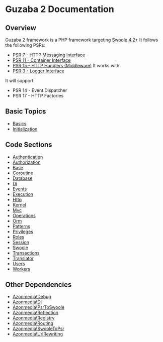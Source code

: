# Guzaba 2 Documentation

## Overview

Guzaba 2 framework is a PHP framework targeting [Swoole 4.2+](https://www.swoole.co.uk/)
It follows the following PSRs:
- [PSR 7 - HTTP Messaging Interface](https://www.php-fig.org/psr/psr-7/)
- [PSR 11 - Container Interface](https://www.php-fig.org/psr/psr-11/)
- [PSR 15 - HTTP Handlers (Middleware)](https://www.php-fig.org/psr/psr-15/)
It works with:
- [PSR 3 - Logger Interface](https://www.php-fig.org/psr/psr-3/)

It will support:
- PSR 14 - Event Dispatcher
- PSR 17 - HTTP Factories

## Basic Topics
- [Basics](./Basics/README.md)
- [Initialization](./Initialization/README.md)

## Code Sections
- [Authentication](./Authentication/README.md)
- [Authorization](./Authorization/README.md)
- [Base](./Base/README.md)
- [Coroutine](./Coroutine/README.md)
- [Database](./Database/README.md)
- [Di](./Di/README.md)
- [Events](./Events/README.md)
- [Execution](./Execution/README.md)
- [Http](./Http/README.md)
- [Kernel](./Kernel/README.md)
- [Mvc](./Mvc/README.md)
- [Operations](./Operations/README.md)
- [Orm](./Orm/README.md)
- [Patterns](./Patterns/REDME.md)
- [Privileges](./Privileges/README.md)
- [Roles](./Roles/README.md)
- [Session](./Session/README.md)
- [Swoole](./Swoole/README.md)
- [Transactions](./Transactions/README.md)
- [Translator](./Translator/README.md)
- [Users](./Users/README.md)
- [Workers](./Workers/README.md)

## Other Dependencies
- [Azonmedia\Debug](https://github.com/AzonMedia/debug)
- [Azonmedia\Di](https://github.com/AzonMedia/di)
- [Azonmedia\PsrToSwoole](https://github.com/AzonMedia/psr-to-swoole)
- [Azonmedia\Reflection](https://github.com/AzonMedia/reflection)
- [Azonmedia\Registry](https://github.com/AzonMedia/registry)
- [Azonmedia\Routing](https://github.com/AzonMedia/routing)
- [Azonmedia\SwooleToPsr](https://github.com/AzonMedia/swoole-to-psr)
- [Azonmedia\UrlRewriting](https://github.com/AzonMedia/url-rewriting)
